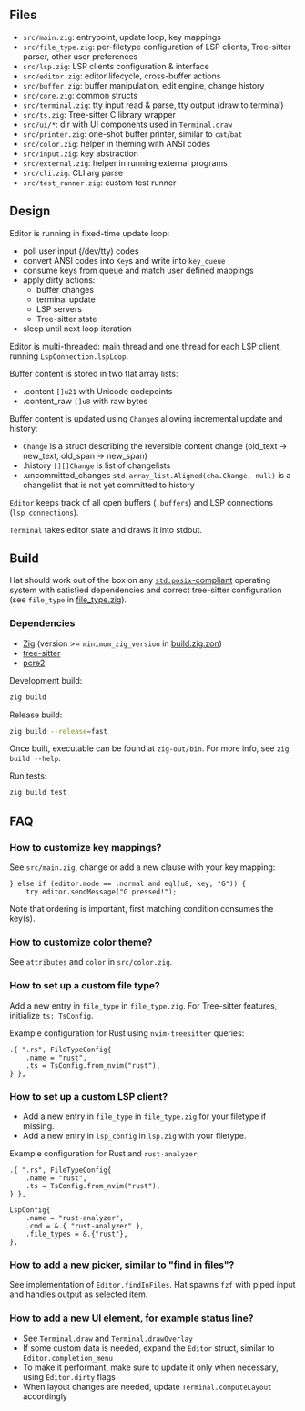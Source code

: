 ## Files

- `src/main.zig`: entrypoint, update loop, key mappings
- `src/file_type.zig`: per-filetype configuration of LSP clients, Tree-sitter parser, other user preferences
- `src/lsp.zig`: LSP clients configuration & interface
- `src/editor.zig`: editor lifecycle, cross-buffer actions
- `src/buffer.zig`: buffer manipulation, edit engine, change history
- `src/core.zig`: common structs
- `src/terminal.zig`: tty input read & parse, tty output (draw to terminal)
- `src/ts.zig`: Tree-sitter C library wrapper
- `src/ui/*`: dir with UI components used in `Terminal.draw`
- `src/printer.zig`: one-shot buffer printer, similar to `cat`/`bat`
- `src/color.zig`: helper in theming with ANSI codes
- `src/input.zig`: key abstraction
- `src/external.zig`: helper in running external programs
- `src/cli.zig`: CLI arg parse
- `src/test_runner.zig`: custom test runner

## Design

Editor is running in fixed-time update loop:
- poll user input (/dev/tty) codes
- convert ANSI codes into `Key`s and write into `key_queue`
- consume keys from queue and match user defined mappings
- apply dirty actions:
    * buffer changes
    * terminal update
    * LSP servers
    * Tree-sitter state
- sleep until next loop iteration

Editor is multi-threaded: main thread and one thread for each LSP client, running `LspConnection.lspLoop`.

Buffer content is stored in two flat array lists:
- .content `[]u21` with Unicode codepoints
- .content_raw `[]u8` with raw bytes

Buffer content is updated using `Change`s allowing incremental update and history:
- `Change` is a struct describing the reversible content change (old_text -> new_text, old_span -> new_span)
- .history `[][]Change` is list of changelists
- .uncommitted_changes `std.array_list.Aligned(cha.Change, null)` is a changelist that is not yet committed to history

`Editor` keeps track of all open buffers (`.buffers`) and LSP connections (`lsp_connections`).

`Terminal` takes editor state and draws it into stdout.

## Build

Hat should work out of the box on any
[`std.posix`-compliant](https://github.com/ziglang/zig/blob/master/lib/std/posix.zig) operating system with satisfied
dependencies and correct tree-sitter configuration (see `file_type` in [file_type.zig](src/file_type.zig)).

### Dependencies

- [Zig](https://ziglang.org) (version >= `minimum_zig_version` in [build.zig.zon](build.zig.zon))
- [tree-sitter](https://tree-sitter.github.io/tree-sitter/)
- [pcre2](https://github.com/PCRE2Project/pcre2)

Development build:

```bash
zig build
```

Release build:

```bash
zig build --release=fast
```

Once built, executable can be found at `zig-out/bin`. For more info, see `zig build --help`.

Run tests:

```bash
zig build test
```

## FAQ

### How to customize key mappings?

See `src/main.zig`, change or add a new clause with your key mapping:

```zig
} else if (editor.mode == .normal and eql(u8, key, "G")) {
    try editor.sendMessage("G pressed!");
```

Note that ordering is important, first matching condition consumes the key(s).

### How to customize color theme?

See `attributes` and `color` in `src/color.zig`.

### How to set up a custom file type?

Add a new entry in `file_type` in `file_type.zig`.
For Tree-sitter features, initialize `ts: TsConfig`.

Example configuration for Rust using `nvim-treesitter` queries:

```zig
.{ ".rs", FileTypeConfig{
    .name = "rust",
    .ts = TsConfig.from_nvim("rust"),
} },
```

### How to set up a custom LSP client?

- Add a new entry in `file_type` in `file_type.zig` for your filetype if missing.
- Add a new entry in `lsp_config` in `lsp.zig` with your filetype.

Example configuration for Rust and `rust-analyzer`:

```zig
.{ ".rs", FileTypeConfig{
    .name = "rust",
    .ts = TsConfig.from_nvim("rust"),
} },
```

```zig
LspConfig{
    .name = "rust-analyzer",
    .cmd = &.{ "rust-analyzer" },
    .file_types = &.{"rust"},
},
```

### How to add a new picker, similar to "find in files"?

See implementation of `Editor.findInFiles`.
Hat spawns `fzf` with piped input and handles output as selected item.

### How to add a new UI element, for example status line?

- See `Terminal.draw` and `Terminal.drawOverlay`
- If some custom data is needed, expand the `Editor` struct, similar to `Editor.completion_menu`
- To make it performant, make sure to update it only when necessary, using `Editor.dirty` flags
- When layout changes are needed, update `Terminal.computeLayout` accordingly

